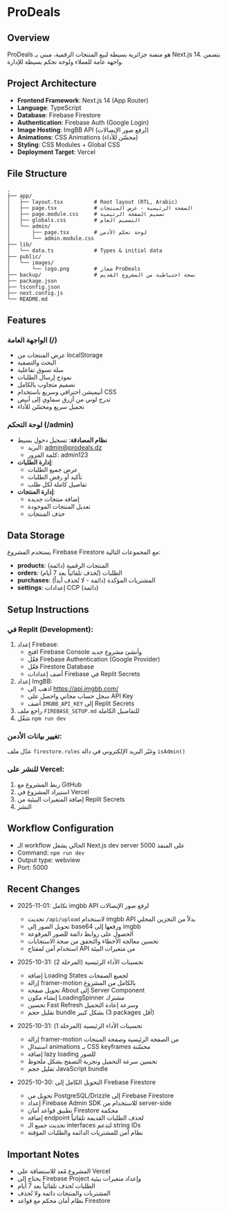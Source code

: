 # ProDeals

## Overview
ProDeals هو منصة جزائرية بسيطة لبيع المنتجات الرقمية، مبني بـ Next.js 14. يتضمن واجهة عامة للعملاء ولوحة تحكم بسيطة للإدارة.

## Project Architecture
- **Frontend Framework**: Next.js 14 (App Router)
- **Language**: TypeScript
- **Database**: Firebase Firestore
- **Authentication**: Firebase Auth (Google Login)
- **Image Hosting**: ImgBB API (لرفع صور الإيصالات)
- **Animations**: CSS Animations (محسّن للأداء)
- **Styling**: CSS Modules + Global CSS
- **Deployment Target**: Vercel

## File Structure
```
.
├── app/
│   ├── layout.tsx          # Root layout (RTL, Arabic)
│   ├── page.tsx            # الصفحة الرئيسية - عرض المنتجات
│   ├── page.module.css     # تصميم الصفحة الرئيسية
│   ├── globals.css         # التصميم العام
│   └── admin/
│       ├── page.tsx        # لوحة تحكم الأدمن
│       └── admin.module.css
├── lib/
│   └── data.ts             # Types & initial data
├── public/
│   └── images/
│       └── logo.png        # شعار ProDeals
├── backup/                 # نسخة احتياطية من المشروع القديم
├── package.json
├── tsconfig.json
├── next.config.js
└── README.md
```

## Features

### الواجهة العامة (/)
- عرض المنتجات من localStorage
- البحث والتصفية
- سلة تسوق تفاعلية
- نموذج إرسال الطلبات
- تصميم متجاوب بالكامل
- أنيميشن احترافي وسريع باستخدام CSS
- تدرج لوني من أزرق سماوي إلى أبيض
- تحميل سريع ومحسّن للأداء

### لوحة التحكم (/admin)
- **نظام المصادقة**: تسجيل دخول بسيط
  - البريد: admin@prodeals.dz
  - كلمة المرور: admin123
- **إدارة الطلبات**: 
  - عرض جميع الطلبات
  - تأكيد أو رفض الطلبات
  - تفاصيل كاملة لكل طلب
- **إدارة المنتجات**:
  - إضافة منتجات جديدة
  - تعديل المنتجات الموجودة
  - حذف المنتجات

## Data Storage

يستخدم المشروع Firebase Firestore مع المجموعات التالية:
- **products**: المنتجات الرقمية (دائمة)
- **orders**: الطلبات (تُحذف تلقائياً بعد 7 أيام)
- **purchases**: المشتريات المؤكدة (دائمة - لا تُحذف أبداً)
- **settings**: إعدادات CCP (دائمة)

## Setup Instructions

### في Replit (Development):
1. إعداد Firebase:
   - افتح Firebase Console وأنشئ مشروع جديد
   - فعّل Firebase Authentication (Google Provider)
   - فعّل Firestore Database
   - أضف إعدادات Firebase في Replit Secrets
2. إعداد ImgBB:
   - اذهب إلى https://api.imgbb.com/
   - سجل حساب مجاني واحصل على API Key
   - أضف `IMGBB_API_KEY` إلى Replit Secrets
3. راجع ملف `FIREBASE_SETUP.md` للتفاصيل الكاملة
4. شغّل `npm run dev`

### تغيير بيانات الأدمن:
عدّل ملف `firestore.rules` وغيّر البريد الإلكتروني في دالة `isAdmin()`

### للنشر على Vercel:
1. ربط المشروع مع GitHub
2. استيراد المشروع في Vercel
3. إضافة المتغيرات البيئية من Replit Secrets
4. النشر

## Workflow Configuration
- الـ workflow الحالي يشغل Next.js dev server على المنفذ 5000
- Command: `npm run dev`
- Output type: webview
- Port: 5000

## Recent Changes
- 2025-11-01: تكامل imgbb API لرفع صور الإيصالات
  - تحديث `/api/upload` لاستخدام imgbb API بدلاً من التخزين المحلي
  - تحويل الصور إلى base64 ورفعها إلى imgbb
  - الحصول على روابط دائمة للصور المرفوعة
  - تحسين معالجة الأخطاء والتحقق من صحة الاستجابات
  - استخدام آمن لمفتاح API من متغيرات البيئة

- 2025-10-31: تحسينات الأداء الرئيسية (المرحلة 2)
  - إضافة Loading States لجميع الصفحات
  - إزالة framer-motion بالكامل من المشروع
  - تحويل صفحة About إلى Server Component
  - إنشاء مكون LoadingSpinner مشترك
  - تحسين Fast Refresh وسرعة إعادة التحميل
  - تقليل حجم bundle بشكل كبير (3 packages أقل)

- 2025-10-31: تحسينات الأداء الرئيسية (المرحلة 1)
  - إزالة framer-motion من الصفحة الرئيسية وصفحة المنتجات
  - استبدال animations بـ CSS keyframes محسّنة
  - إضافة lazy loading للصور
  - تحسين سرعة التحميل وتجربة التصفح بشكل ملحوظ
  - تقليل حجم JavaScript bundle
  
- 2025-10-30: التحويل الكامل إلى Firebase Firestore
  - تحويل من PostgreSQL/Drizzle إلى Firebase Firestore
  - إعداد Firebase Admin SDK للاستخدام من server-side
  - تطبيق قواعد أمان Firestore محكمة
  - إضافة endpoint لحذف الطلبات القديمة تلقائياً
  - تحديث جميع الـ interfaces لتدعم string IDs
  - نظام آمن للمشتريات الدائمة والطلبات المؤقتة

## Important Notes
- المشروع مُعد للاستضافة على Vercel
- يحتاج إلى Firebase Project وإعداد متغيرات بيئية
- الطلبات تُحذف تلقائياً بعد 7 أيام
- المشتريات والمنتجات دائمة ولا تُحذف
- نظام أمان محكم مع قواعد Firestore

